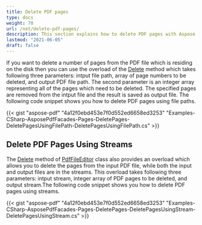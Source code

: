 ```yaml
---
title: Delete PDF pages
type: docs
weight: 70
url: /net/delete-pdf-pages/
description: This section explains how to delete PDF pages with Aspose.PDF Facades using PdfFileEditor class.
lastmod: "2021-06-05"
draft: false
---
```


If you want to delete a number of pages from the PDF file which is residing on the disk then you can use the overload of the [Delete](https://apireference.aspose.com/pdf/net/aspose.pdf.facades/pdffileeditor/methods/delete/index) method which takes following three parameters: intput file path, array of page numbers to be deleted, and output PDF file path. The second parameter is an integer array representing all of the pages which need to be deleted. The specified pages are removed from the intput file and the result is saved as output file. The following code snippet shows you how to delete PDF pages using file paths.



{{< gist "aspose-pdf" "4a12f0ebd453e7f0d552ed6658ed3253" "Examples-CSharp-AsposePdfFacades-Pages-DeletePages-DeletePagesUsingFilePath-DeletePagesUsingFilePath.cs" >}}

## Delete PDF Pages Using Streams

The [Delete](https://apireference.aspose.com/pdf/net/aspose.pdf.facades/pdffileeditor/methods/delete/index) method of [PdfFileEditor](https://apireference.aspose.com/pdf/net/aspose.pdf.facades/pdffileeditor) class also provides an overload which allows you to delete the pages from the input PDF file, while both the input and output files are in the streams. This overload takes following three parameters: intput stream, integer array of PDF pages to be deleted, and output stream.The following code snippet shows you how to delete PDF pages using streams.



{{< gist "aspose-pdf" "4a12f0ebd453e7f0d552ed6658ed3253" "Examples-CSharp-AsposePdfFacades-Pages-DeletePages-DeletePagesUsingStream-DeletePagesUsingStream.cs" >}}
